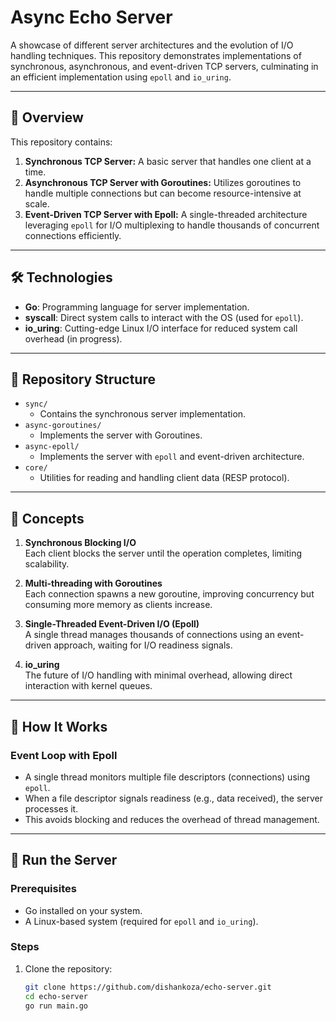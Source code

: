 # Async Echo Server  

A showcase of different server architectures and the evolution of I/O handling techniques. This repository demonstrates implementations of synchronous, asynchronous, and event-driven TCP servers, culminating in an efficient implementation using `epoll` and `io_uring`.

---

## 🚀 Overview  

This repository contains:  
1. **Synchronous TCP Server:** A basic server that handles one client at a time.  
2. **Asynchronous TCP Server with Goroutines:** Utilizes goroutines to handle multiple connections but can become resource-intensive at scale.  
3. **Event-Driven TCP Server with Epoll:** A single-threaded architecture leveraging `epoll` for I/O multiplexing to handle thousands of concurrent connections efficiently.  

---

## 🛠️ Technologies  

- **Go**: Programming language for server implementation.  
- **syscall**: Direct system calls to interact with the OS (used for `epoll`).  
- **io_uring**: Cutting-edge Linux I/O interface for reduced system call overhead (in progress).  

---

## 📂 Repository Structure  

- `sync/`  
  - Contains the synchronous server implementation.  
- `async-goroutines/`  
  - Implements the server with Goroutines.  
- `async-epoll/`  
  - Implements the server with `epoll` and event-driven architecture.  
- `core/`  
  - Utilities for reading and handling client data (RESP protocol).  

---

## 🧠 Concepts  

1. **Synchronous Blocking I/O**  
   Each client blocks the server until the operation completes, limiting scalability.  

2. **Multi-threading with Goroutines**  
   Each connection spawns a new goroutine, improving concurrency but consuming more memory as clients increase.  

3. **Single-Threaded Event-Driven I/O (Epoll)**  
   A single thread manages thousands of connections using an event-driven approach, waiting for I/O readiness signals.  

4. **io_uring**  
   The future of I/O handling with minimal overhead, allowing direct interaction with kernel queues.  

---

## 📝 How It Works  

### Event Loop with Epoll  
- A single thread monitors multiple file descriptors (connections) using `epoll`.  
- When a file descriptor signals readiness (e.g., data received), the server processes it.  
- This avoids blocking and reduces the overhead of thread management.  

---

## 🚀 Run the Server  

### Prerequisites  
- Go installed on your system.  
- A Linux-based system (required for `epoll` and `io_uring`).  

### Steps  
1. Clone the repository:  
   ```bash
   git clone https://github.com/dishankoza/echo-server.git
   cd echo-server
   go run main.go
